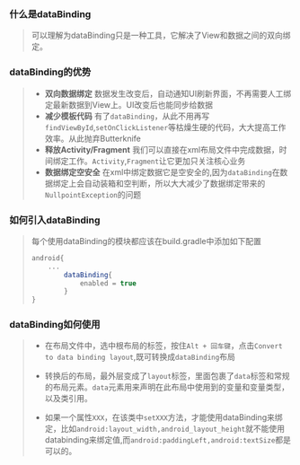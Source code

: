 ### 什么是dataBinding

> 可以理解为dataBinding只是一种工具，它解决了View和数据之间的双向绑定。

### dataBinding的优势

> * **双向数据绑定** 数据发生改变后，自动通知UI刷新界面，不再需要人工绑定最新数据到View上。UI改变后也能同步给数据
> * **减少模板代码** 有了`dataBinding`，从此不用再写`findViewById`,`setOnClickListener`等枯燥生硬的代码，大大提高工作效率。从此抛弃Butterknife
> * **释放Activity/Fragment** 我们可以直接在xml布局文件中完成数据，时间绑定工作。`Activity`,`Fragment`让它更加只关注核心业务
> * **数据绑定空安全** 在xml中绑定数据它是空安全的,因为`dataBinding`在数据绑定上会自动装箱和空判断，所以大大减少了数据绑定带来的`NullpointException`的问题

### 如何引入dataBinding

> 每个使用dataBinding的模块都应该在build.gradle中添加如下配置
>
> ```groovy
> android{
>     ...
>         dataBinding{
>             enabled = true
>         }
> }
> ```
>
> 

### dataBinding如何使用

> * 在布局文件中，选中根布局的标签，按住`Alt + 回车键`，点击`Convert to data binding layout`,既可转换成`dataBinding`布局
>
> * 转换后的布局，最外层变成了`layout`标签，里面包裹了`data`标签和常规的布局元素。`data`元素用来声明在此布局中使用到的变量和变量类型，以及类引用。
>
> * 如果一个属性`XXX`，在该类中`setXXX`方法，才能使用dataBinding来绑定，比如`android:layout_width,android_layout_height`就不能使用databinding来绑定值,而`android:paddingLeft,android:textSize`都是可以的。
>
>   

